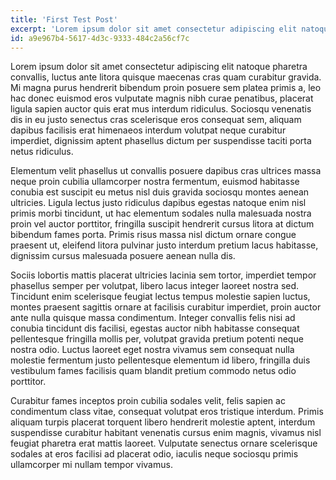 ```yaml
---
title: 'First Test Post'
excerpt: 'Lorem ipsum dolor sit amet consectetur adipiscing elit natoque pharetra convallis, luctus ante litora quisque maecenas cras quam curabitur gravida. Mi magna purus hendrerit bibendum proin posuere sem platea primis a, leo hac donec euismod eros vulputate magnis nibh curae penatibus, placerat ligula sapien auctor quis erat mus interdum ridiculus. Sociosqu venenatis dis in eu justo senectus cras scelerisque eros consequat sem, aliquam dapibus facilisis erat himenaeos interdum volutpat neque curabitur imperdiet, dignissim aptent phasellus dictum per suspendisse taciti porta netus ridiculus.'
id: a9e967b4-5617-4d3c-9333-484c2a56cf7c
---
```

Lorem ipsum dolor sit amet consectetur adipiscing elit natoque pharetra convallis, luctus ante litora quisque maecenas cras quam curabitur gravida. Mi magna purus hendrerit bibendum proin posuere sem platea primis a, leo hac donec euismod eros vulputate magnis nibh curae penatibus, placerat ligula sapien auctor quis erat mus interdum ridiculus. Sociosqu venenatis dis in eu justo senectus cras scelerisque eros consequat sem, aliquam dapibus facilisis erat himenaeos interdum volutpat neque curabitur imperdiet, dignissim aptent phasellus dictum per suspendisse taciti porta netus ridiculus.

Elementum velit phasellus ut convallis posuere dapibus cras ultrices massa neque proin cubilia ullamcorper nostra fermentum, euismod habitasse conubia est suscipit eu metus nisl duis gravida sociosqu montes aenean ultricies. Ligula lectus justo ridiculus dapibus egestas natoque enim nisl primis morbi tincidunt, ut hac elementum sodales nulla malesuada nostra proin vel auctor porttitor, fringilla suscipit hendrerit cursus litora at dictum bibendum fames porta. Primis risus massa nisl dictum ornare congue praesent ut, eleifend litora pulvinar justo interdum pretium lacus habitasse, dignissim cursus malesuada posuere aenean nulla dis.

Sociis lobortis mattis placerat ultricies lacinia sem tortor, imperdiet tempor phasellus semper per volutpat, libero lacus integer laoreet nostra sed. Tincidunt enim scelerisque feugiat lectus tempus molestie sapien luctus, montes praesent sagittis ornare at facilisis curabitur imperdiet, proin auctor ante nulla quisque massa condimentum. Integer convallis felis nisi ad conubia tincidunt dis facilisi, egestas auctor nibh habitasse consequat pellentesque fringilla mollis per, volutpat gravida pretium potenti neque nostra odio. Luctus laoreet eget nostra vivamus sem consequat nulla molestie fermentum justo pellentesque elementum id libero, fringilla duis vestibulum fames facilisis quam blandit pretium commodo netus odio porttitor.

Curabitur fames inceptos proin cubilia sodales velit, felis sapien ac condimentum class vitae, consequat volutpat eros tristique interdum. Primis aliquam turpis placerat torquent libero hendrerit molestie aptent, interdum suspendisse curabitur habitant venenatis cursus enim magnis, vivamus nisl feugiat pharetra erat mattis laoreet. Vulputate senectus ornare scelerisque sodales at eros facilisi ad placerat odio, iaculis neque sociosqu primis ullamcorper mi nullam tempor vivamus.